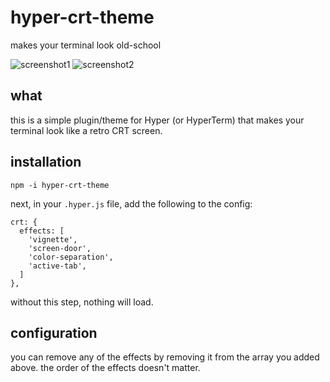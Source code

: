 # hyper-crt-theme
makes your terminal look old-school

![screenshot1](screenshots/screenshot1.png?raw=true)
![screenshot2](screenshots/screenshot2.png?raw=true)
## what
this is a simple plugin/theme for Hyper (or HyperTerm) that makes your terminal look like a retro CRT screen.

## installation
`npm -i hyper-crt-theme`

next, in your `.hyper.js` file, add the following to the config:
```
crt: {
  effects: [
    'vignette',
    'screen-door',
    'color-separation',
    'active-tab',
  ]
},
```
without this step, nothing will load.

## configuration
you can remove any of the effects by removing it from the array you added above. the order of the effects doesn't matter.
